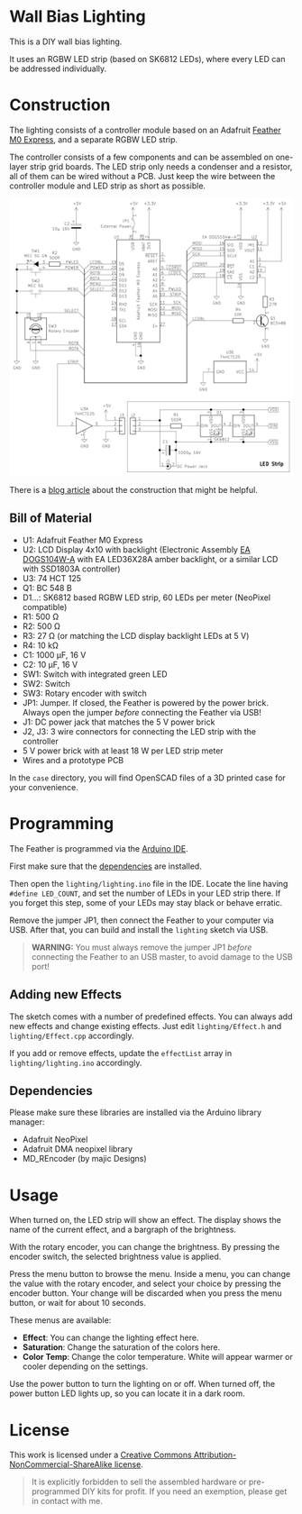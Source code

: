 # Wall Bias Lighting

This is a DIY wall bias lighting.

It uses an RGBW LED strip (based on SK6812 LEDs), where every LED can be addressed individually.

# Construction

The lighting consists of a controller module based on an Adafruit [Feather M0 Express](https://www.adafruit.com/product/3403), and a separate RGBW LED strip.

The controller consists of a few components and can be assembled on one-layer strip grid boards. The LED strip only needs a condenser and a resistor, all of them can be wired without a PCB. Just keep the wire between the controller module and LED strip as short as possible.

![Circuit Diagram](./circuit.png)

There is a [blog article](https://shred.zone/blog/page/436/premium-wall-bias-lighting-part-1.html) about the construction that might be helpful.

## Bill of Material

* U1: Adafruit Feather M0 Express
* U2: LCD Display 4x10 with backlight (Electronic Assembly [EA DOGS104W-A](https://www.lcd-module.com/produkte/dog.html) with EA LED36X28A amber backlight, or a similar LCD with SSD1803A controller)
* U3: 74 HCT 125
* Q1: BC 548 B
* D1...: SK6812 based RGBW LED strip, 60 LEDs per meter (NeoPixel compatible)
* R1: 500 Ω
* R2: 500 Ω
* R3: 27 Ω (or matching the LCD display backlight LEDs at 5 V)
* R4: 10 kΩ
* C1: 1000 µF, 16 V
* C2: 10 µF, 16 V
* SW1: Switch with integrated green LED
* SW2: Switch
* SW3: Rotary encoder with switch
* JP1: Jumper. If closed, the Feather is powered by the power brick. Always open the jumper *before* connecting the Feather via USB!
* J1: DC power jack that matches the 5 V power brick
* J2, J3: 3 wire connectors for connecting the LED strip with the controller
* 5 V power brick with at least 18 W per LED strip meter
* Wires and a prototype PCB

In the `case` directory, you will find OpenSCAD files of a 3D printed case for your convenience.

# Programming

The Feather is programmed via the [Arduino IDE](https://www.arduino.cc/en/main/software).

First make sure that the [dependencies](#dependencies) are installed.

Then open the `lighting/lighting.ino` file in the IDE. Locate the line having `#define LED_COUNT`, and set the number of LEDs in your LED strip there. If you forget this step, some of your LEDs may stay black or behave erratic.

Remove the jumper JP1, then connect the Feather to your computer via USB. After that, you can build and install the `lighting` sketch via USB.

> **WARNING:** You must always remove the jumper JP1 *before* connecting the Feather to an USB master, to avoid damage to the USB port!

## Adding new Effects

The sketch comes with a number of predefined effects. You can always add new effects and change existing effects. Just edit `lighting/Effect.h` and `lighting/Effect.cpp` accordingly.

If you add or remove effects, update the `effectList` array in `lighting/lighting.ino` accordingly.

## Dependencies

Please make sure these libraries are installed via the Arduino library manager:

* Adafruit NeoPixel
* Adafruit DMA neopixel library
* MD_REncoder (by majic Designs)

# Usage

When turned on, the LED strip will show an effect. The display shows the name of the current effect, and a bargraph of the brightness.

With the rotary encoder, you can change the brightness. By pressing the encoder switch, the selected brightness value is applied.

Press the menu button to browse the menu. Inside a menu, you can change the value with the rotary encoder, and select your choice by pressing the encoder button. Your change will be discarded when you press the menu button, or wait for about 10 seconds.

These menus are available:

- **Effect**: You can change the lighting effect here.
- **Saturation**: Change the saturation of the colors here.
- **Color Temp**: Change the color temperature. White will appear warmer or cooler depending on the settings.

Use the power button to turn the lighting on or off. When turned off, the power button LED lights up, so you can locate it in a dark room.

# License

This work is licensed under a [Creative Commons Attribution-NonCommercial-ShareAlike license](https://creativecommons.org/licenses/by-nc-sa/4.0/).

> It is explicitly forbidden to sell the assembled hardware or pre-programmed DIY kits for profit. If you need an exemption, please get in contact with me.
